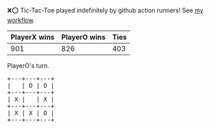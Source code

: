 :x::o: Tic-Tac-Toe played indefinitely by github action runners! See [my workflow](.github/workflows/play.yaml).

|PlayerX wins|PlayerO wins|Ties|
|-|-|-|
|901|826|403|

PlayerO's turn.

<pre>
+---+---+---+
|   | O | O |
+---+---+---+
| X |   | X |
+---+---+---+
| X | X | O |
+---+---+---+
</pre>